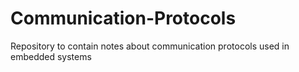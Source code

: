 # Communication-Protocols

Repository to contain notes about communication protocols used in embedded systems

